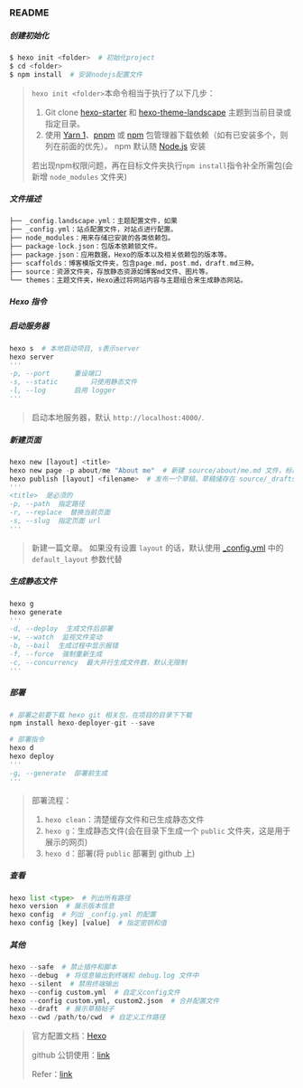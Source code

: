 ### README

##### 创建初始化

```python
$ hexo init <folder>  # 初始化project
$ cd <folder> 
$ npm install  # 安装nodejs配置文件
```

>`hexo init <folder>`本命令相当于执行了以下几步：
>
>1. Git clone [hexo-starter](https://github.com/hexojs/hexo-starter) 和 [hexo-theme-landscape](https://github.com/hexojs/hexo-theme-landscape) 主题到当前目录或指定目录。
>2. 使用 [Yarn 1](https://classic.yarnpkg.com/lang/en/)、[pnpm](https://pnpm.io/zh/) 或 [npm](https://docs.npmjs.com/cli/install) 包管理器下载依赖（如有已安装多个，则列在前面的优先）。 npm 默认随 [Node.js](https://hexo.io/zh-cn/docs/index.html#安装-Node-js) 安装
>
>若出现npm权限问题，再在目标文件夹执行`npm install`指令补全所需包(会新增 `node_modules` 文件夹)

##### 文件描述

```c++
├── _config.landscape.yml：主题配置文件，如果
├── _config.yml：站点配置文件，对站点进行配置。
├── node_modules：用来存储已安装的各类依赖包。
├── package-lock.json：包版本依赖锁文件。
├── package.json：应用数据，Hexo的版本以及相关依赖包的版本等。
├── scaffolds：博客模版文件夹，包含page.md，post.md，draft.md三种。
├── source：资源文件夹，存放静态资源如博客md文件、图片等。
└── themes：主题文件夹，Hexo通过将网站内容与主题组合来生成静态网站。
```



##### Hexo 指令

##### 启动服务器

```python
hexo s  # 本地启动项目, s表示server
hexo server
'''
-p, --port		重设端口
-s, --static		只使用静态文件
-l, --log		启用 logger
'''
```

>启动本地服务器，默认 `http://localhost:4000/`.

##### 新建页面

```python
hexo new [layout] <title>
hexo new page -p about/me "About me"  # 新建 source/about/me.md 文件，标题为"About me"
hexo publish [layout] <filename>  # 发布一个草稿，草稿储存在 source/_drafts
'''
<title>  是必须的
-p, --path  指定路径
-r, --replace  替换当前页面
-s, --slug  指定页面 url
'''
```

> 新建一篇文章。 如果没有设置 `layout` 的话，默认使用 [_config.yml](https://hexo.io/zh-cn/docs/configuration) 中的 `default_layout` 参数代替

##### 生成静态文件

```python
hexo g
hexo generate
'''
-d, --deploy  生成文件后部署
-w, --watch  监视文件变动
-b, --bail  生成过程中显示报错
-f, --force  强制重新生成
-c, --concurrency  最大并行生成文件数，默认无限制
'''
```

##### 部署

```python
# 部署之前要下载 hexo git 相关包，在项目的目录下下载
npm install hexo-deployer-git --save

# 部署指令
hexo d
hexo deploy
'''
-g, --generate	部署前生成
'''
```

> 部署流程：
>
> 1. `hexo clean`：清楚缓存文件和已生成静态文件
> 2. `hexo g`：生成静态文件(会在目录下生成一个 `public` 文件夹，这是用于展示的网页)
> 3. `hexo d`：部署(将 `public` 部署到 github 上)

##### 查看

```python
hexo list <type>  # 列出所有路径
hexo version  # 展示版本信息
hexo config  # 列出 _config.yml 的配置
hexo config [key] [value]  # 指定密钥和值
```

##### 其他

```python
hexo --safe  # 禁止插件和脚本
hexo --debug  # 将信息输出到终端和 debug.log 文件中
hexo --silent  # 禁用终端输出
hexo --config custom.yml  # 自定义config文件
hexo --config custom.yml, custom2.json  # 合并配置文件
hexo --draft  # 展示草稿帖子
hexo --cwd /path/to/cwd  # 自定义工作路径
```





> 官方配置文档：[Hexo](https://hexo.io/zh-cn/)
>
> github 公钥使用：[link](https://blog.csdn.net/qq_39241986/article/details/120192212)
>
> Refer：[link](https://blog.csdn.net/AI_Green/article/details/121675790)
